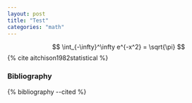 ```yaml
---
layout: post
title: "Test"
categories: "math"
---
```


$$
\int_{-\infty}^\infty e^{-x^2} = \sqrt{\pi}
$${% cite aitchison1982statistical %}

### Bibliography

{% bibliography --cited %}
